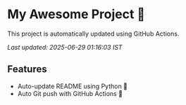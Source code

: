 # My Awesome Project 🚀

This project is automatically updated using GitHub Actions.

_Last updated: 2025-06-29 01:16:03 IST_

## Features
- Auto-update README using Python 🐍
- Auto Git push with GitHub Actions 🤖
